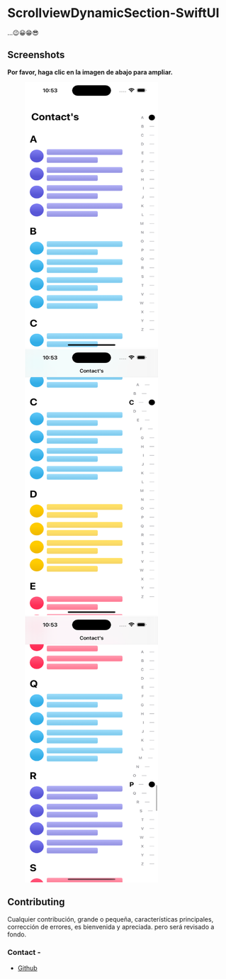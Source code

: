 # ScrollviewDynamicSection-SwiftUI
...😉😀😁😎

## Screenshots

**Por favor, haga clic en la imagen de abajo para ampliar.**

<img src="https://github.com/antonyochavez/ScrollviewDynamicSection-SwiftUI/blob/main/Screenshots/Screenshot_1.png" height="600" width="300" hspace="40">
<br/>
<img src="https://github.com/antonyochavez/ScrollviewDynamicSection-SwiftUI/blob/main/Screenshots/Screenshot_2.png" height="600" width="300" hspace="40">
<br/>
<img src="https://github.com/antonyochavez/ScrollviewDynamicSection-SwiftUI/blob/main/Screenshots/Screenshot_3.png" height="600" width="300" hspace="40">

## Contributing

Cualquier contribución, grande o pequeña, características principales, corrección de errores, es bienvenida y apreciada.
pero será revisado a fondo.

### Contact -
- [Github](https://github.com/antonyochavez)


